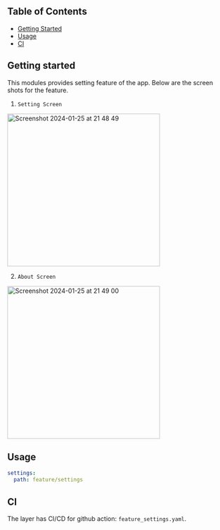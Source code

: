 ## Table of Contents

- [Getting Started](#getting-started)
- [Usage](#usage)
- [CI](#ci)

## Getting started

This modules provides setting feature of the app. Below are the screen shots for the feature.

1. `Setting Screen`

<img width="347" alt="Screenshot 2024-01-25 at 21 48 49" src="https://github.com/may-andro/dexquiz/assets/16761273/12e67f7a-b5bc-41dd-87d9-eca70610997f">

2. `About Screen`

<img width="347" alt="Screenshot 2024-01-25 at 21 49 00" src="https://github.com/may-andro/dexquiz/assets/16761273/5bbb4818-653d-484b-9cf1-3ad448fdb07e">

## Usage

```yaml
settings:
  path: feature/settings
```

## CI

The layer has CI/CD for github action: `feature_settings.yaml`.